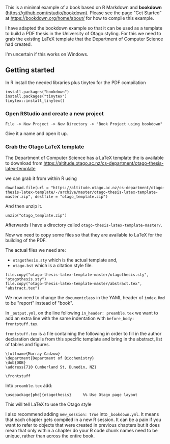 This is a minimal example of a book based on R Markdown and **bookdown** (https://github.com/rstudio/bookdown). Please see the page "Get Started" at https://bookdown.org/home/about/ for how to compile this example.

I have adapted the bookdown example so that it can be used as a template to build a PDF thesis in the University of Otago styling. For this we need to grab the existing LaTeX template that the Department of Computer Science had created.

I'm uncertain if this works on Windows.

## Getting started

In R install the needed libraries plus tinytex for the PDF compilation
```
install.packages("bookdown")
install.packages("tinytex")
tinytex::install_tinytex()
```

### Open RStudio and create a new project

`File -> New Project -> New Directory -> "Book Project using bookdown"`

Give it a name and open it up.

### Grab the Otago LaTeX template

The Department of Computer Science has a LaTeX template the is available to download from https://altitude.otago.ac.nz/cs-department/otago-thesis-latex-template

we can grab it from within R using

```
download.file(url = "https://altitude.otago.ac.nz/cs-department/otago-thesis-latex-template/-/archive/master/otago-thesis-latex-template-master.zip", destfile = "otago_template.zip")
```

And then unzip it. 

```
unzip("otago_template.zip")
```

Afterwards I have a directory called `otago-thesis-latex-template-master/`.

Now we need to copy some files so that they are available to LaTeX for the building of the PDF.

The actual files we need are:

- `otagothesis.sty` which is the actual template and,
- `otago.bst` which is a citation style file.

```
file.copy("otago-thesis-latex-template-master/otagothesis.sty", "otagothesis.sty")
file.copy("otago-thesis-latex-template-master/abstract.tex", "abstract.tex")
```

We now need to change the `documentclass` in the YAML header of `index.Rmd` to be "report" instead of "book".

In `_output.yml`, on the line following `in_header: preamble.tex` we want to add an extra line with the same indentation with `before_body: frontstuff.tex`.

`frontstuff.tex` is a file containing the following in order to fill in the author declaration details from this specific template and bring in the abstract, list of tables and figures.

```
\fullname{Murray Cadzow}
\department{Department of Biochemistry}
\dob{DOB}
\address{710 Cumberland St, Dunedin, NZ}

\frontstuff
```

Into `preamble.tex` add:
```
\usepackage[phd]{otagothesis}     %% Use Otago page layout
```
This will tell LaTeX to use the Otago style

I also recommend adding `new_session: true` into `_bookdown.yml`. It means that each chapter gets compiled in a new R session. It can be a pain if you want to refer to objects that were created in previous chapters but it does mean that only within a chapter do your R code chunk names need to be unique, rather than across the entire book.

